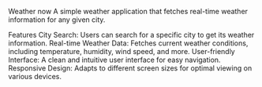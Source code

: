 Weather now
A simple weather application that fetches real-time weather information for any given city.

Features
City Search: Users can search for a specific city to get its weather information.
Real-time Weather Data: Fetches current weather conditions, including temperature, humidity, wind speed, and more.
User-friendly Interface: A clean and intuitive user interface for easy navigation.
Responsive Design: Adapts to different screen sizes for optimal viewing on various devices.



